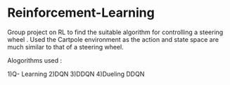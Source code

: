 # Reinforcement-Learning
Group project on RL to find the suitable algorithm for controlling a steering wheel . Used the Cartpole environment as the action and state space are much similar to that of a steering wheel.

Alogorithms used :

1)Q- Learning
2)DQN
3)DDQN
4)Dueling DDQN
